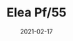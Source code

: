 ---
title: "Elea Pf/55"
image_primary: "img/ELEA_55_Plafon_Rojo_3x3.jpg"
description: "ELEA%20collection%20is%20an%20absolutely%20contemporary%20and%20non-temporal%20product%A0because%20of%20its%20cylindrical%20and%20flat%20format.%20These%20products%20are%20made%20of%20polyurethane%20with%20a%20brilliant%20lacquered%A0finish.%20The%20dimming%20versions%20have%20been%20created%20to%20offer%20a%20greater%20sense%A0of%20comfort.%20Upper%20and%20bottom%20diffuser%20included.%20Elea%20collection%20is%20available%20in%20two%20sizes%20both%20for%20ceiling%20and%20pendant%A0version.%0A*Led%20Dimmable%20Triac%20option%20available%0A%0A"
designer: "Joana Bover"
tags: 
  - "Bover"
  - "Indoor"
  - "Ceiling"
  - "Pendant"
  - "Indoor Lamps"
href: "https://www.bover.es/en/lamp/elea-55/"
category: "indoor-lamps"
subtitle: ""
manufacturer: "Bover"
slug: "/manufacturers/bover/indoor-lamps/joana-bover-elea-pf-55"
date: "2021-02-17"
---